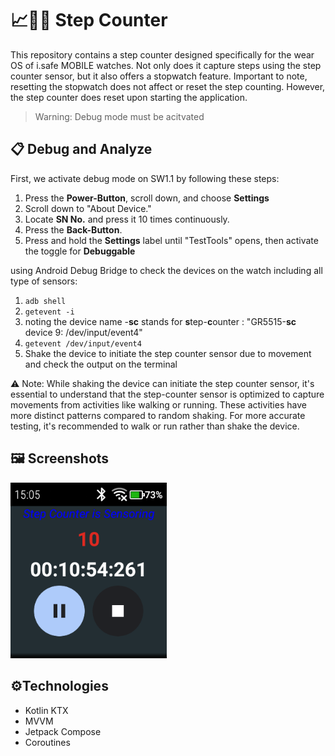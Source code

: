 # 📈🚶‍♂️ Step Counter 

This repository contains a step counter designed specifically for the wear OS of i.safe MOBILE watches.
Not only does it capture steps using the step counter sensor, but it also offers a stopwatch feature.
Important to note, resetting the stopwatch does not affect or reset the step counting. However,
the step counter does reset upon starting the application.

> Warning: Debug mode must be acitvated

## 📋 Debug and Analyze 

First, we activate debug mode on SW1.1 by following these steps:

1. Press the **Power-Button**, scroll down, and choose **Settings**
2. Scroll down to "About Device."
3. Locate **SN No.** and press it 10 times continuously.
4. Press the **Back-Button**.
5. Press and hold the **Settings** label until "TestTools" opens, then activate the toggle for **Debuggable**
   
using Android Debug Bridge to check the devices on the watch including all type of sensors: 

1. ```adb shell```
2. ```getevent -i```
3. noting the device name -**sc** stands for **s**tep-**c**ounter :
 "GR5515-**sc** device 9: /dev/input/event4"
4. ``` getevent /dev/input/event4 ```
5. Shake the device to initiate the step counter sensor due to movement and check the output on the terminal

⚠️ Note: While shaking the device can initiate the step counter sensor, it's essential to understand that the step-counter sensor is optimized to capture movements from activities like walking or running. These activities have more distinct patterns compared to random shaking. For more accurate testing, it's recommended to walk or run rather than shake the device.

## 🖼️ Screenshots

<img src="/demo/screenshot_10.png" width="250"/> 

## ⚙️Technologies

- Kotlin KTX
- MVVM
- Jetpack Compose 
- Coroutines




  

